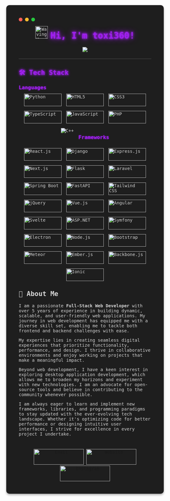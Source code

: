 
<div style="background-color: #1e1e1e; color: #d4d4d4; border-radius: 10px; padding: 40px; font-family: 'Fira Code', monospace; box-shadow: 0 4px 6px rgba(0,0,0,0.3);">


  <div style="display: flex; align-items: center; margin-bottom: 15px;">
    <span style="background-color: #ff5f56; width: 12px; height: 12px; border-radius: 50%; display: inline-block; margin-right: 8px;"></span>
    <span style="background-color: #ffbd2e; width: 12px; height: 12px; border-radius: 50%; display: inline-block; margin-right: 8px;"></span>
    <span style="background-color: #27c93f; width: 12px; height: 12px; border-radius: 50%; display: inline-block;"></span>
  </div>


  <div align="center" style="margin-bottom: 20px;">
    <img 
         src="https://media.giphy.com/media/hvRJCLFzcasrR4ia7z/giphy.gif" 
         width="40" 
         style="margin-bottom: -5px;"
         alt="Waving Hand"
    />
    <h1 style="display: inline-block; font-weight: bold; margin: 0; color: #a020f0; text-shadow: 0 0 5px #a020f0, 0 0 10px #a020f0, 0 0 20px #a020f0;">
      Hi, I'm toxi360!
    </h1>
  </div>

  <p align="center">
    <img src="https://readme-typing-svg.herokuapp.com?size=25&duration=2500&color=FF0000&center=true&vCenter=true&lines=Full+Stack+Web+Developer;Linux+Enthusiast;Open+Source+Lover;Always+Learning!" />
  </p>

  <hr style="border: none; border-bottom: 1px solid #555; margin: 20px 0;" />

  <h2 style="color: #a020f0; text-shadow: 0 0 5px #a020f0, 0 0 10px #a020f0;">
    🛠️ Tech Stack
  </h2>


  <h3 style="margin: 10px 0; color: #a020f0; text-shadow: 0 0 3px #a020f0;">Languages</h3>
  <div style="display: flex; flex-wrap: wrap; gap: 15px; justify-content: center;">
    <img src="https://img.shields.io/badge/Python-3776AB?style=for-the-badge&logo=python&logoColor=white" alt="Python" width="120" height="40" style="transition: transform 0.2s;" />
    <img src="https://img.shields.io/badge/HTML5-E34F26?style=for-the-badge&logo=html5&logoColor=white" alt="HTML5" width="120" height="40" style="transition: transform 0.2s;" />
    <img src="https://img.shields.io/badge/CSS3-1572B6?style=for-the-badge&logo=css3&logoColor=white" alt="CSS3" width="120" height="40" style="transition: transform 0.2s;" />
    <img src="https://img.shields.io/badge/TypeScript-3178C6?style=for-the-badge&logo=typescript&logoColor=white" alt="TypeScript" width="120" height="40" style="transition: transform 0.2s;" />
    <img src="https://img.shields.io/badge/JavaScript-F7DF1E?style=for-the-badge&logo=javascript&logoColor=black" alt="JavaScript" width="120" height="40" style="transition: transform 0.2s;" />
    <img src="https://img.shields.io/badge/PHP-777BB4?style=for-the-badge&logo=php&logoColor=white" alt="PHP" width="120" height="40" style="transition: transform 0.2s;" />
    <img src="https://img.shields.io/badge/C%2B%2B-00599C?style=flat-square&logo=c%2B%2B&logoColor=white" alt="C++"
  </div>


  <h3 style="margin: 20px 0 10px 0; color: #a020f0; text-shadow: 0 0 3px #a020f0;">Frameworks</h3>
  <div style="display: flex; flex-wrap: wrap; gap: 15px; justify-content: center;">
    <img src="https://img.shields.io/badge/React.js-61DAFB?style=for-the-badge&logo=react&logoColor=black" alt="React.js" width="120" height="40" style="transition: transform 0.2s;" />
    <img src="https://img.shields.io/badge/Django-092E20?style=for-the-badge&logo=django&logoColor=white" alt="Django" width="120" height="40" style="transition: transform 0.2s;" />
    <img src="https://img.shields.io/badge/Express.js-000000?style=for-the-badge&logo=express&logoColor=white" alt="Express.js" width="120" height="40" style="transition: transform 0.2s;" />
    <img src="https://img.shields.io/badge/Next.js-000000?style=for-the-badge&logo=next.js&logoColor=white" alt="Next.js" width="120" height="40" style="transition: transform 0.2s;" />
    <img src="https://img.shields.io/badge/Flask-000000?style=for-the-badge&logo=flask&logoColor=white" alt="Flask" width="120" height="40" style="transition: transform 0.2s;" />
    <img src="https://img.shields.io/badge/Laravel-FF2D20?style=for-the-badge&logo=laravel&logoColor=white" alt="Laravel" width="120" height="40" style="transition: transform 0.2s;" />
    <img src="https://img.shields.io/badge/Spring_Boot-6DB33F?style=for-the-badge&logo=spring-boot&logoColor=white" alt="Spring Boot" width="120" height="40" style="transition: transform 0.2s;" />
    <img src="https://img.shields.io/badge/FastAPI-009688?style=for-the-badge&logo=fastapi&logoColor=white" alt="FastAPI" width="120" height="40" style="transition: transform 0.2s;" />
    <img src="https://img.shields.io/badge/Tailwind_CSS-38B2AC?style=for-the-badge&logo=tailwind-css&logoColor=white" alt="Tailwind CSS" width="120" height="40" style="transition: transform 0.2s;" />
    <img src="https://img.shields.io/badge/jQuery-0769AD?style=for-the-badge&logo=jquery&logoColor=white" alt="jQuery" width="120" height="40" style="transition: transform 0.2s;" />
    <img src="https://img.shields.io/badge/Vue.js-4FC08D?style=for-the-badge&logo=vue.js&logoColor=white" alt="Vue.js" width="120" height="40" style="transition: transform 0.2s;" />
    <img src="https://img.shields.io/badge/Angular-DD0031?style=for-the-badge&logo=angular&logoColor=white" alt="Angular" width="120" height="40" style="transition: transform 0.2s;" />
    <img src="https://img.shields.io/badge/Svelte-FF3E00?style=for-the-badge&logo=svelte&logoColor=white" alt="Svelte" width="120" height="40" style="transition: transform 0.2s;" />
    <img src="https://img.shields.io/badge/ASP.NET-512BD4?style=for-the-badge&logo=asp.net&logoColor=white" alt="ASP.NET" width="120" height="40" style="transition: transform 0.2s;" />
    <img src="https://img.shields.io/badge/Symfony-000000?style=for-the-badge&logo=symfony&logoColor=white" alt="Symfony" width="120" height="40" style="transition: transform 0.2s;" />
    <img src="https://img.shields.io/badge/Electron-47848F?style=for-the-badge&logo=electron&logoColor=white" alt="Electron" width="120" height="40" style="transition: transform 0.2s;" />
    <img src="https://img.shields.io/badge/Node.js-339933?style=for-the-badge&logo=node.js&logoColor=white" alt="Node.js" width="120" height="40" style="transition: transform 0.2s;" />
    <img src="https://img.shields.io/badge/Bootstrap-7952B3?style=for-the-badge&logo=bootstrap&logoColor=white" alt="Bootstrap" width="120" height="40" style="transition: transform 0.2s;" />
    <img src="https://img.shields.io/badge/Meteor-7DC3FF?style=for-the-badge&logo=meteor&logoColor=white" alt="Meteor" width="120" height="40" style="transition: transform 0.2s;" />
    <img src="https://img.shields.io/badge/Ember.js-E04E39?style=for-the-badge&logo=ember.js&logoColor=white" alt="Ember.js" width="120" height="40" style="transition: transform 0.2s;" />
    <img src="https://img.shields.io/badge/Backbone.js-0071B5?style=for-the-badge&logo=backbone.js&logoColor=white" alt="Backbone.js" width="120" height="40" style="transition: transform 0.2s;" />
    <img src="https://img.shields.io/badge/Ionic-3880FF?style=for-the-badge&logo=ionic&logoColor=white" alt="Ionic" width="120" height="40" style="transition: transform 0.2s;" />
  </div>

</div>


## 🚀 About Me

I am a passionate **Full-Stack Web Developer** with over 5 years of experience in building dynamic, scalable, and user-friendly web applications. My journey in web development has equipped me with a diverse skill set, enabling me to tackle both frontend and backend challenges with ease.

My expertise lies in creating seamless digital experiences that prioritize functionality, performance, and design. I thrive in collaborative environments and enjoy working on projects that make a meaningful impact.

Beyond web development, I have a keen interest in exploring desktop application development, which allows me to broaden my horizons and experiment with new technologies. I am an advocate for open-source tools and believe in contributing to the community whenever possible.

I am always eager to learn and implement new frameworks, libraries, and programming paradigms to stay updated with the ever-evolving tech landscape. Whether it's optimizing code for better performance or designing intuitive user interfaces, I strive for excellence in every project I undertake.

<div style="text-align: center; margin-top: 40px;">
  <a href="mailto:toxi360@workmail.com" target="_blank" style="text-decoration: none;">
    <img src="https://img.shields.io/badge/Email-D14836?style=for-the-badge&logo=gmail&logoColor=white" alt="Email" width="160" height="50" style="transition: transform 0.2s;" />
  </a>
  <a href="https://toxi360.org" target="_blank" style="text-decoration: none;">
    <img src="https://img.shields.io/badge/Website-6A0DAD?style=for-the-badge&logo=firefox&logoColor=white" alt="Website" width="160" height="50" style="transition: transform 0.2s;" />
  </a>
  <a href="https://instagram.com/toxi.dev" target="_blank" style="text-decoration: none;">
    <img src="https://img.shields.io/badge/Instagram-E4405F?style=for-the-badge&logo=instagram&logoColor=white" alt="Instagram" width="160" height="50" style="transition: transform 0.2s;" />
  </a>
</div>
